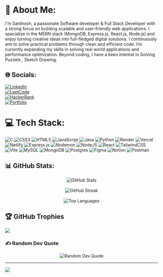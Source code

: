 # 💫 About Me:
I'm Santhosh, a passionate Software developer & Full Stack Developer with a strong focus on building scalable and user-friendly web applications. I specialize in the MERN stack (MongoDB, Express.js, React.js, Node.js) and enjoy turning creative ideas into full-fledged digital solutions. I continuously aim to solve practical problems through clean and efficient code. I’m currently expanding my skills in solving real world applications and performance optimization. Beyond coding, I have a keen interest in Solving Puzzels , Sketch Drawing.


## 🌐 Socials:

[![LinkedIn](https://img.shields.io/badge/LinkedIn-%230077B5.svg?logo=linkedin&logoColor=white)](https://linkedin.com/in/santhosh192005)  
[![LeetCode](https://img.shields.io/badge/LeetCode-%23FFA116.svg?logo=leetcode&logoColor=white)](https://leetcode.com/Santhosh_S2005)  
[![HackerRank](https://img.shields.io/badge/HackerRank-%232EC866.svg?logo=HackerRank&logoColor=white)](https://www.hackerrank.com/22CSR178SANTH)  
[![Portfolio](https://img.shields.io/badge/Portfolio-%2312100E.svg?logo=firefox&logoColor=white)](https://santhoshshan.vercel.app)


# 💻 Tech Stack:
![C](https://img.shields.io/badge/c-%2300599C.svg?style=for-the-badge&logo=c&logoColor=white) ![CSS3](https://img.shields.io/badge/css3-%231572B6.svg?style=for-the-badge&logo=css3&logoColor=white) ![HTML5](https://img.shields.io/badge/html5-%23E34F26.svg?style=for-the-badge&logo=html5&logoColor=white) ![JavaScript](https://img.shields.io/badge/javascript-%23323330.svg?style=for-the-badge&logo=javascript&logoColor=%23F7DF1E) ![Java](https://img.shields.io/badge/java-%23ED8B00.svg?style=for-the-badge&logo=openjdk&logoColor=white) ![Python](https://img.shields.io/badge/python-3670A0?style=for-the-badge&logo=python&logoColor=ffdd54) ![Render](https://img.shields.io/badge/Render-%46E3B7.svg?style=for-the-badge&logo=render&logoColor=white) ![Vercel](https://img.shields.io/badge/vercel-%23000000.svg?style=for-the-badge&logo=vercel&logoColor=white) ![Netlify](https://img.shields.io/badge/netlify-%23000000.svg?style=for-the-badge&logo=netlify&logoColor=#00C7B7) ![Express.js](https://img.shields.io/badge/express.js-%23404d59.svg?style=for-the-badge&logo=express&logoColor=%2361DAFB) ![Nodemon](https://img.shields.io/badge/NODEMON-%23323330.svg?style=for-the-badge&logo=nodemon&logoColor=%BBDEAD) ![NodeJS](https://img.shields.io/badge/node.js-6DA55F?style=for-the-badge&logo=node.js&logoColor=white) ![React](https://img.shields.io/badge/react-%2320232a.svg?style=for-the-badge&logo=react&logoColor=%2361DAFB) ![TailwindCSS](https://img.shields.io/badge/tailwindcss-%2338B2AC.svg?style=for-the-badge&logo=tailwind-css&logoColor=white) ![Vite](https://img.shields.io/badge/vite-%23646CFF.svg?style=for-the-badge&logo=vite&logoColor=white) ![MySQL](https://img.shields.io/badge/mysql-4479A1.svg?style=for-the-badge&logo=mysql&logoColor=white) ![MongoDB](https://img.shields.io/badge/MongoDB-%234ea94b.svg?style=for-the-badge&logo=mongodb&logoColor=white) ![Postgres](https://img.shields.io/badge/postgres-%23316192.svg?style=for-the-badge&logo=postgresql&logoColor=white) ![Figma](https://img.shields.io/badge/figma-%23F24E1E.svg?style=for-the-badge&logo=figma&logoColor=white) ![Notion](https://img.shields.io/badge/Notion-%23000000.svg?style=for-the-badge&logo=notion&logoColor=white) ![Postman](https://img.shields.io/badge/Postman-FF6C37?style=for-the-badge&logo=postman&logoColor=white)

## 📊 GitHub Stats:

<div align="center">
  <img src="https://github-readme-stats.vercel.app/api?username=Santhosh-Shanmugam&theme=dark&hide_border=false&include_all_commits=true&count_private=true" alt="GitHub Stats" />
</div>
<br/>
<div align="center">
  <img src="https://nirzak-streak-stats.vercel.app/?user=Santhosh-Shanmugam&theme=dark&hide_border=false" alt="GitHub Streak" />
</div>
<br/>
<div align="center">
  <img src="https://github-readme-stats.vercel.app/api/top-langs/?username=Santhosh-Shanmugam&theme=dark&hide_border=false&include_all_commits=true&count_private=true&layout=compact" alt="Top Languages" />
</div>


## 🏆 GitHub Trophies
![](https://github-profile-trophy.vercel.app/?username=Santhosh-Shanmugam&theme=radical&no-frame=true&no-bg=false&margin-w=4&exclude_ignored=true)

### ✍️ Random Dev Quote
<p align="center">
  <img src="https://quotes-github-readme.vercel.app/api?type=vertical&theme=radical" alt="Random Dev Quote" />
</p>

---
[![](https://visitcount.itsvg.in/api?id=Santhosh-Shanmugam&icon=5&color=0)](https://visitcount.itsvg.in)

<!-- Proudly created with GPRM ( https://gprm.itsvg.in ) -->
